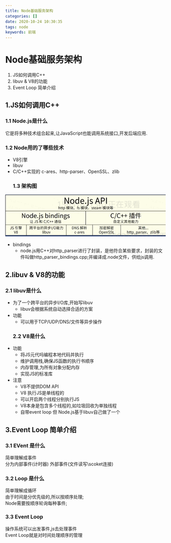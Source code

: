 ```yaml
---
title: Node基础服务架构
categories: []
date: 2020-10-24 10:30:35
tags: node
keywords: 前端 
---
```

# Node基础服务架构
1. JS如何调用C++
2. libuv & V8的功能
3. Event Loop 简单介绍
    
## 1.JS如何调用C++
  ### 1.1 Node.js是什么   
它是将多种技术组合起来,让JavaScript也能调用系统接口,开发后端应用.
  ### 1.2 Node用的了哪些技术  
- V8引擎
- libuv 
- C/C++实现的 c-ares、http-parser、OpenSSL、zlib    
  ### 1.3 架构图   
![avatar](./node基础架构/jiagoutu.png)
- bindings
    - node.js用C++对http_parser进行了封装，是他符合某些要求，封装的文件叫做http_parser_bindings.cpp;并编译成.node文件，供给js调用.    
## 2.libuv & V8的功能
  ### 2.1 libuv是什么
- 为了一个跨平台的异步I/O库,开始写libuv
    - libuv会根据系统自动选择合适的方案
- 功能
    -   可以用于TCP/UDP/DNS/文件等异步操作
  ### 2.2 V8是什么
- 功能
  - 将JS元代吗编程本地代码并执行
  - 维护调用栈,确保JS函数的执行书顺序
  - 内存管理,为所有对象分配内存
  - 实现JS的标准库
- 注意
  - V8不提供DOM API
  - V8 执行JS是单线程的
  - 可以开启两个线程分别执行JS
  - V8本身是包含多个线程的,如垃圾回收为单独线程
  - 自带event loop 但 Node.js基于libuv自己做了一个
## 3.Event Loop 简单介绍
  ### 3.1 EVent 是什么
简单理解成事件    
分为内部事件(计时器) 外部事件(文件读写\scoket连接)
  ### 3.2 Loop 是什么
简单理解成循环     
由于时间是分优先级的,所以按顺序处理;    
Node需要按顺序轮询每种事件;
  ### 3.3 Event Loop
操作系统可以出发事件,js去处理事件    
Event Loop就是对时间处理顺序的管理
    

